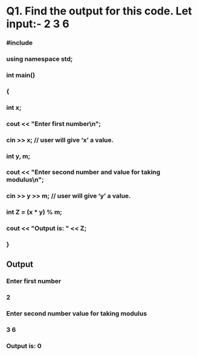 # Q1. Find the output for this code. Let input:- 2 3 6
### #include <iostream>
### using namespace std;
### int main()
### {
### int x;
### cout << "Enter first number\n";
### cin >> x; // user will give ‘x’ a value.
### int y, m;
### cout << "Enter second number and value for taking modulus\n";
### cin >> y >> m; // user will give ‘y’ a value.
### int Z = (x * y) % m;
### cout << "Output is: " << Z;
### }

## Output 
### Enter first number
### 2
### Enter second number value for taking modulus
### 3 6
### Output is: 0
